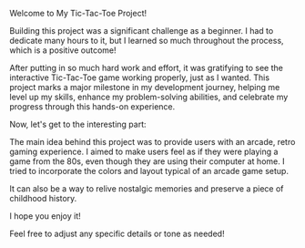 Welcome to My Tic-Tac-Toe Project!

Building this project was a significant challenge as a beginner. I had to dedicate many hours to it, but I learned so much throughout the process, which is a positive outcome!

After putting in so much hard work and effort, it was gratifying to see the interactive Tic-Tac-Toe game working properly, just as I wanted. This project marks a major milestone in my development journey, helping me level up my skills, enhance my problem-solving abilities, and celebrate my progress through this hands-on experience.

Now, let's get to the interesting part:

The main idea behind this project was to provide users with an arcade, retro gaming experience. I aimed to make users feel as if they were playing a game from the 80s, even though they are using their computer at home. I tried to incorporate the colors and layout typical of an arcade game setup.

It can also be a way to relive nostalgic memories and preserve a piece of childhood history.

I hope you enjoy it!

Feel free to adjust any specific details or tone as needed!
